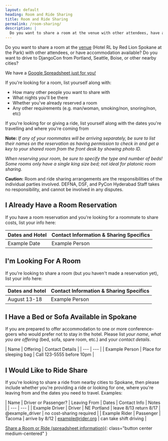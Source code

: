 ```yaml
---
layout: default
heading: Room and Ride Sharing
title: Room and Ride Sharing
permalink: /room-sharing/
description: |
  Do you want to share a room at the venue with other attendees, have accommodation available, or want to share a ride from nearby cities?
---
```


Do you want to share a room at the [venue](/venue/#welcome) (Hotel RL by Red Lion Spokane at the Park) with other attendees, or have accommodation available? Do you want to drive to DjangoCon from Portland, Seattle, Boise, or other nearby cities?

We have a [Google Spreadsheet just for you!](https://docs.google.com/spreadsheets/d/1xol19ghdCMiU9bID9bkd39suw4bES_hGfr2-dYOcTOM/edit?usp=sharing) 

If you're looking for a room, list yourself along with:

- How many other people you want to share with
- What nights you'll be there
- Whether you've already reserved a room
- Any other requirements (e.g. man/woman, smoking/non, snoring/non, etc)

If you're looking for or giving a ride, list yourself along with the dates you're travelling and where you're coming from

**Note:** _If any of your roommates will be arriving separately, be sure to list their names on the reservation as having permission to check in and get a key to your shared room from the front desk by showing photo ID._

_When reserving your room, be sure to specify the type and number of beds! Some rooms only have a single king size bed; not ideal for platonic room sharing._

**Caution:** Room and ride sharing arrangements are the responsibilities of the individual parties involved. DEFNA, DSF, and PyCon Hyderabad Staff takes no responsibility, and cannot be involved in any disputes.

## I Already Have a Room Reservation

If you have a room reservation and you're looking for a roommate to share costs, list your info here:

| Dates and Hotel | Contact Information &amp; Sharing Specifics |
| --- | --- |
| Example Date | Example Person |

## I'm Looking For A Room

If you're looking to share a room (but you haven't made a reservation yet),
list your info here:

| Dates and hotel | Contact Information &amp; Sharing Specifics |
| --- | --- |
| August 13-18 | Example Person |

## I Have a Bed or Sofa Available in Spokane

If you are prepared to offer accommodation to one or more conference-goers who would prefer not to stay in the hotel. Please list _your name_, _what you are offering_ (bed, sofa, spare room, etc.) and your _contact details_.

| Name | Offering | Contact Details |
| --- | --- |
| Example Person | Place for sleeping bag | Call 123-5555 before 10pm |

## I Would Like to Ride Share

If you're looking to share a ride from nearby cities to Spokane, then please include whether you're providing a ride or looking for one, where you're leaving from and the dates you need to travel.  Examples:

| Name | Driver or Passenger? | Leaving From | Dates | Contact Info | Notes |
| --- | --- |
| Example Driver | Driver | NE Portland | leave 8/13 return 8/17 | @example_driver | no cost-sharing required |
| Example Rider | Passenger | Tacoma | arrive by 8/12 | example@rider.org | can take shift driving |

[Share a Room or Ride (spreadsheet information)](https://docs.google.com/spreadsheets/d/1xol19ghdCMiU9bID9bkd39suw4bES_hGfr2-dYOcTOM/edit?usp=sharing
){: class="button center medium-centered" }
